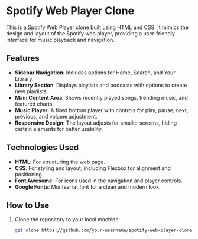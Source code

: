 # Spotify Web Player Clone

This is a Spotify Web Player clone built using HTML and CSS. It mimics the design and layout of the Spotify web player, providing a user-friendly interface for music playback and navigation.

## Features

- **Sidebar Navigation**: Includes options for Home, Search, and Your Library.
- **Library Section**: Displays playlists and podcasts with options to create new playlists.
- **Main Content Area**: Shows recently played songs, trending music, and featured charts.
- **Music Player**: A fixed bottom player with controls for play, pause, next, previous, and volume adjustment.
- **Responsive Design**: The layout adjusts for smaller screens, hiding certain elements for better usability.

## Technologies Used

- **HTML**: For structuring the web page.
- **CSS**: For styling and layout, including Flexbox for alignment and positioning.
- **Font Awesome**: For icons used in the navigation and player controls.
- **Google Fonts**: Montserrat font for a clean and modern look.

## How to Use

1. Clone the repository to your local machine:
   ```bash
   git clone https://github.com/your-username/spotify-web-player-clone.git